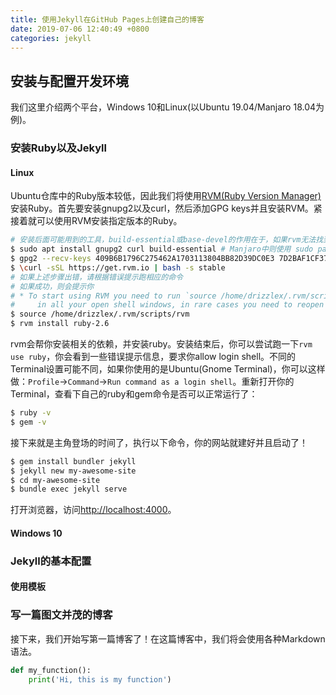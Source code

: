 ```yaml
---
title: 使用Jekyll在GitHub Pages上创建自己的博客
date: 2019-07-06 12:40:49 +0800
categories: jekyll
---
```


## 安装与配置开发环境

我们这里介绍两个平台，Windows 10和Linux(以Ubuntu 19.04/Manjaro 18.04为例)。

### 安装Ruby以及Jekyll

#### Linux

Ubuntu仓库中的Ruby版本较低，因此我们将使用[RVM(Ruby Version Manager)](http://rvm.io/)安装Ruby。首先要安装gnupg2以及curl，然后添加GPG keys并且安装RVM。紧接着就可以使用RVM安装指定版本的Ruby。

```bash
# 安装后面可能用到的工具，build-essential或base-devel的作用在于，如果rvm无法找到对应当前平台的ruby二进制文件会用源码进行编译
$ sudo apt install gnupg2 curl build-essential # Manjaro中则使用 sudo pacman -Syu gnupg curl base-devel
$ gpg2 --recv-keys 409B6B1796C275462A1703113804BB82D39DC0E3 7D2BAF1CF37B13E2069D6956105BD0E739499BDB
$ \curl -sSL https://get.rvm.io | bash -s stable
# 如果上述步骤出错，请根据错误提示跑相应的命令
# 如果成功，则会提示你
# * To start using RVM you need to run `source /home/drizzlex/.rvm/scripts/rvm`
#     in all your open shell windows, in rare cases you need to reopen all shell windows.
$ source /home/drizzlex/.rvm/scripts/rvm
$ rvm install ruby-2.6
```

rvm会帮你安装相关的依赖，并安装ruby。安装结束后，你可以尝试跑一下`rvm use ruby`，你会看到一些错误提示信息，要求你allow login shell。不同的Terminal设置可能不同，如果你使用的是Ubuntu(Gnome Terminal)，你可以这样做：`Profile`->`Command`->`Run command as a login shell`。重新打开你的Terminal，查看下自己的ruby和gem命令是否可以正常运行了：

```bash
$ ruby -v
$ gem -v
```

接下来就是主角登场的时间了，执行以下命令，你的网站就建好并且启动了！

```bash
$ gem install bundler jekyll
$ jekyll new my-awesome-site
$ cd my-awesome-site
$ bundle exec jekyll serve
```

打开浏览器，访问[http://localhost:4000](http://localhost:4000)。

#### Windows 10

### Jekyll的基本配置

#### 使用模板

### 写一篇图文并茂的博客

接下来，我们开始写第一篇博客了！在这篇博客中，我们将会使用各种Markdown语法。

```python
def my_function():
    print('Hi, this is my function')
```
